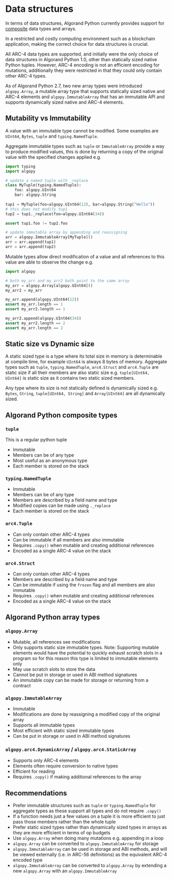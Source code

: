 # Data structures
In terms of data structures, Algorand Python currently provides support for 
[composite](https://en.wikipedia.org/wiki/Composite_data_type) data types and arrays.

In a restricted and costly computing environment such as a blockchain application, making the 
correct choice for data structures is crucial.

All ARC-4 data types are supported, and initially were the only choice of data structures in
Algorand Python 1.0, other than statically sized native Python tuples. However, ARC-4 encoding
is not an efficient encoding for mutations, additionally they were restricted in that they could
only contain other ARC-4 types.

As of Algorand Python 2.7, two new array types were introduced `algopy.Array`, a mutable array type
that supports statically sized native and ARC-4 elements and `algopy.ImmutableArray` that has
an immutable API and supports dynamically sized native and ARC-4 elements.

## Mutability vs Immutability
A value with an immutable type cannot be modified. Some examples are `UInt64`, `Bytes`, `tuple` and `typing.NamedTuple`.

Aggregate immutable types such as `tuple` or `ImmutableArray` provide a way to produce modified values, 
this is done by returning a copy of the original value with the specified changes applied 
e.g.
```python
import typing
import algopy

# update a named tuple with _replace
class MyTuple(typing.NamedTuple):
    foo: algopy.UInt64
    bar: algopy.String
    
tup1 = MyTuple(foo=algopy.UInt64(12), bar=algopy.String("Hello"))
# this does not modify tup1
tup2 = tup1._replace(foo=algopy.UInt64(34))

assert tup1.foo != tup2.foo

# update immutable array by appending and reassigning
arr = algopy.ImmutableArray[MyTuple]()
arr = arr.append(tup1)
arr = arr.append(tup2)
```

Mutable types allow direct modification of a value and all references to this value are able to observe the change
e.g.
```python
import algopy

# both my_arr and my_arr2 both point to the same array
my_arr = algopy.Array[algopy.UInt64]()
my_arr2 = my_arr

my_arr.append(algopy.UInt64(12))
assert my_arr.length == 1
assert my_arr2.length == 1

my_arr2.append(algopy.UInt64(34))
assert my_arr2.length == 2
assert my_arr.length == 2
```

## Static size vs Dynamic size
A static sized type is a type where its total size in memory is determinable at compile time, for example
`UInt64` is always 8 bytes of memory. Aggregate types such as `tuple`, `typing.NamedTuple`, 
`arc4.Struct` and `arc4.Tuple` are static size if all their members are also static size 
e.g.
`tuple[UInt64, UInt64]` is static size as it contains two static sized members.

Any type where its size is not statically defined is dynamically sized e.g. `Bytes`,
`String`, `tuple[UInt64, String]` and `Array[UInt64]` are all dynamically sized.

## Algorand Python composite types

### `tuple`
This is a regular python tuple
* Immutable 
* Members can be of any type
* Most useful as an anonymous type
* Each member is stored on the stack

### `typing.NamedTuple`
* Immutable
* Members can be of any type
* Members are described by a field name and type
* Modified copies can be made using `._replace`
* Each member is stored on the stack

### `arc4.Tuple`
* Can only contain other ARC-4 types
* Can be immutable if all members are also immutable
* Requires `.copy()` when mutable and creating additional references
* Encoded as a single ARC-4 value on the stack

### `arc4.Struct`
* Can only contain other ARC-4 types
* Members are described by a field name and type
* Can be immutable if using the `frozen` flag and all members are also immutable
* Requires `.copy()` when mutable and creating additional references
* Encoded as a single ARC-4 value on the stack

## Algorand Python array types

### `algopy.Array`
* Mutable, all references see modifications
* Only supports static size immutable types.
  Note: Supporting mutable elements would have the potential to quickly exhaust scratch slots in a 
  program so for this reason this type is limited to immutable elements only
* May use scratch slots to store the data
* Cannot be put in storage or used in ABI method signatures
* An immutable copy can be made for storage or returning from a contract 

### `algopy.ImmutableArray`
* Immutable
* Modifications are done by reassigning a modified copy of the original array
* Supports all immutable types
* Most efficient with static sized immutable types
* Can be put in storage or used in ABI method signatures

### `algopy.arc4.DynamicArray` / `algopy.arc4.StaticArray`
* Supports only ARC-4 elements
* Elements often require conversion to native types
* Efficient for reading
* Requires `.copy()` if making additional references to the array 

## Recommendations
* Prefer immutable structures such as `tuple` or `typing.NamedTuple` for aggregate types as these support all types and do not require `.copy()`
* If a function needs just a few values on a tuple it is more efficient to just pass those members rather than the whole tuple
* Prefer static sized types rather than dynamically sized types in arrays as they are more efficient in terms of op budgets
* Use `algopy.Array` when doing many mutations e.g. appending in a loop
* `algopy.Array` can be converted to `algopy.ImmutableArray` for storage
* `algopy.ImmutableArray` can be used in storage and ABI methods, and will be viewed externally (i.e. in ARC-56 definitions) as the equivalent ARC-4 encoded type
* `algopy.ImmutableArray` can be converted to `algopy.Array` by extending a new `algopy.Array` with an `algopy.ImmutableArray`
